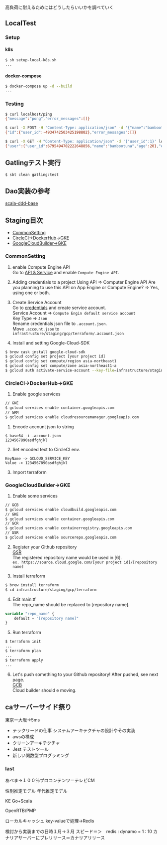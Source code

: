 高負荷に耐えるためにはどうしたらいいかを調べていく
## LocalTest

### Setup

#### k8s
```bash
$ sh setup-local-k8s.sh
...
```
#### docker-compose
```bash
$ docker-compose up -d --build
...
```

### Testing
```bash
$ curl localhost/ping
{"message":"pong","error_messages":[]}

$ curl -X POST -H "Content-Type: application/json" -d '{"name":"bambootuna","age":20}' localhost/user/add
{"id":{"user_id":-4934742503425198802},"error_messages":[]}

$ curl -X GET -H "Content-Type: application/json" -d '{"user_id":1}' localhost/user/get
{"user":{"user_id":6795494702222648856,"name":"bambootuna","age":20},"error_messages":[]}
```

## Gatlingテスト実行
```sbtshell
$ sbt clean gatling:test
```
## Dao実装の参考
[scala-ddd-base](https://github.com/j5ik2o/scala-ddd-base)

## Staging目次
- [CommonSetting](#CommonSetting)
- [CircleCI->DockerHub->GKE](#CircleCI->DockerHub->GKE)
- [GoogleCloudBuilder->GKE](#GoogleCloudBuilder->GKE)

### CommonSetting
1. enable Compute Engine API  
Go to [API & Service](https://console.cloud.google.com/apis/api/) and enable `Compute Engine API`.  

2. Adding credentials to a project
Using API => Computer Engine API
Are you planning to use this API on App Engine or Compute Engine? => Yes, using one or both.

3. Create Service Account  
Go to [credentials](https://console.cloud.google.com/apis/credentials) and create service account.  
Service Account => `Compute Engin default service account`  
Key Type => `Json`  
Rename credentials json file to `.account.json`.  
Move `.account.json` to `infrastructure/staging/gcp/terraform/.account.json`  

4. Install and setting Google-Cloud-SDK  
```bash
$ brew cask install google-cloud-sdk
$ gcloud config set project [your project id]
$ gcloud config set compute/region asia-northeast1
$ gcloud config set compute/zone asia-northeast1-a
$ gcloud auth activate-service-account --key-file=infrastructure/staging/gcp/terraform/.account.json
```

### CircleCI->DockerHub->GKE
1. Enable google services   
```bash
// GKE
$ gcloud services enable container.googleapis.com
// GRM
$ gcloud services enable cloudresourcemanager.googleapis.com
```

1. Encode account json to string
```sbtshell
$ base64 -i .account.json
1234567890asdfghjkl
```
2. Set encoded text to CircleCI env.
```
KeyName -> GCLOUD_SERVICE_KEY
Value -> 1234567890asdfghjkl
```


3. Import terraform



### GoogleCloudBuilder->GKE


1. Enable some services   
```bash
// GCB
$ gcloud services enable cloudbuild.googleapis.com
// GKE
$ gcloud services enable container.googleapis.com
// GCR
$ gcloud services enable containerregistry.googleapis.com
// GSR
$ gcloud services enable sourcerepo.googleapis.com
```

2. Register your Github repository  
[GSR](https://source.cloud.google.com/repo/new)  
The registered repository name would be used in [6].  
`ex. https://source.cloud.google.com/[your project id]/[repository name]`  

3. Install terraform  
```bash
$ brew install terraform
$ cd infrastructure/staging/gcp/terraform
```

4. Edit main.tf  
The repo_name should be replaced to [repository name].
```tf
variable "repo_name" {
    default = "[repository name]"
}
```

5. Run terraform
```bash
$ terraform init
...
$ terraform plan
...
$ terraform apply
...
```

6. Let's push something to your Github repository!
After pushed, see next page.  
[GCB](https://console.cloud.google.com/cloud-build/builds)  
Cloud builder should e moving.  




## caサーバーサイド祭り
東京ー大阪→5ms

- テックリードの仕事
システムアーキテクチャの設計やその実装
- awsの構成
- クリーンアーキテクチャ
- Jest テストツール
- 新しい関数型プログラミング



### last
あべま→１００％プロコンテンツ＝テレビCM

性別推定モデル
年代推定モデル



KE
Go+Scala

OpenRTB/PMP

ローカルキャッシュ
key-valueで処理→Redis

検討から実装までの日時１月→３月
スピード＝＞　redis : dynamo = 1 : 10
カナリアサーバーにプレリリース＝カナリアリリース











